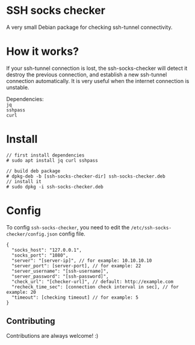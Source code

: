 
# SSH socks checker

A very small Debian package for checking ssh-tunnel connectivity.

# How it works?
If your ssh-tunnel connection is lost, the ssh-socks-checker will detect it destroy the previous connection, and establish a new ssh-tunnel connection automatically.
It is very useful when the internet connection is unstable.

Dependencies:\
`jq`\
`sshpass`\
`curl`

# Install

```
// first install dependencies
# sudo apt install jq curl sshpass

// build deb package
# dpkg-deb -b [ssh-socks-checker-dir] ssh-socks-checker.deb
// install it
# sudo dpkg -i ssh-socks-checker.deb
```

# Config

To config `ssh-socks-checker`, you need to edit the `/etc/ssh-socks-checker/config.json` config file.


```
{
  "socks_host": "127.0.0.1",
  "socks_port": "1080",
  "server": "[server-ip]", // for example: 10.10.10.10
  "server_port": [server-port], // for example: 22
  "server_username": "[ssh-username]",
  "server_password": "[ssh-password]",
  "check_url": "[checker-url]", // default: http://example.com
  "recheck_time_sec": [connection check interval in sec], // for example: 20
  "timeout": [checking timeout] // for example: 5
}
```


## Contributing

Contributions are always welcome! :)

